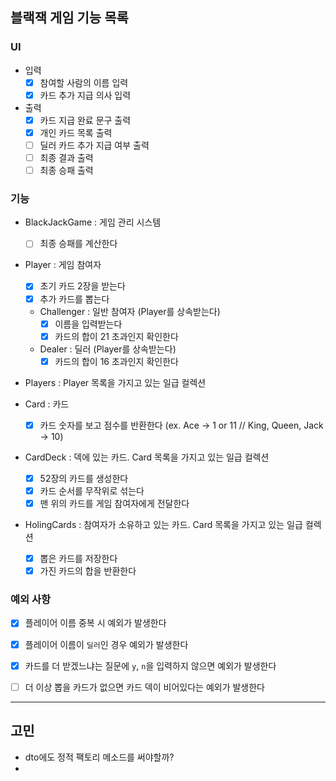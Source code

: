 ## 블랙잭 게임 기능 목록
### UI
- 입력
  - [x] 참여할 사람의 이름 입력
  - [x] 카드 추가 지급 의사 입력

- 출력
  - [x] 카드 지급 완료 문구 출력
  - [x] 개인 카드 목록 출력
  - [ ] 딜러 카드 추가 지급 여부 출력
  - [ ] 최종 결과 출력
  - [ ] 최종 승패 출력

### 기능
- BlackJackGame : 게임 관리 시스템
  - [ ] 최종 승패를 계산한다
  
- Player : 게임 참여자
  - [x] 초기 카드 2장을 받는다
  - [x] 추가 카드를 뽑는다
  - Challenger : 일반 참여자 (Player를 상속받는다)
    - [x] 이름을 입력받는다
    - [x] 카드의 합이 21 초과인지 확인한다
  - Dealer : 딜러 (Player를 상속받는다)
    - [x] 카드의 합이 16 초과인지 확인한다

- Players : Player 목록을 가지고 있는 일급 컬렉션

- Card : 카드
  - [x] 카드 숫자를 보고 점수를 반환한다 (ex. Ace -> 1 or 11 // King, Queen, Jack -> 10)

- CardDeck : 덱에 있는 카드. Card 목록을 가지고 있는 일급 컬렉션
  - [x] 52장의 카드를 생성한다
  - [x] 카드 순서를 무작위로 섞는다
  - [x] 맨 위의 카드를 게임 참여자에게 전달한다

- HolingCards : 참여자가 소유하고 있는 카드. Card 목록을 가지고 있는 일급 컬렉션
  - [x] 뽑은 카드를 저장한다
  - [x] 가진 카드의 합을 반환한다

### 예외 사항
- [x] 플레이어 이름 중복 시 예외가 발생한다
- [x] 플레이어 이름이 `딜러`인 경우 예외가 발생한다

- [x] 카드를 더 받겠느냐는 질문에 `y`, `n`을 입력하지 않으면 예외가 발생한다
- [ ] 더 이상 뽑을 카드가 없으면 카드 덱이 비어있다는 예외가 발생한다

---------
## 고민
- dto에도 정적 팩토리 메소드를 써야할까?
- 
